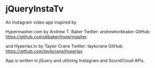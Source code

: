 # jQueryInstaTv

An Instagram video app inspired by

Hypermasher.com by
Andrew T. Baker
Twitter: andrewtorkbaker
GitHub: https://github.com/atbaker/hypermasher

and Hyperlax.tv by
Taylor Crane
Twitter: taykcrane
GitHub: https://github.com/taykcrane/hyperlax

App is written in jQuery and utilizing Instagram and SoundCloud APIs.
